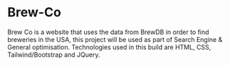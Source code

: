 # Brew-Co
Brew Co is a website that uses the data from BrewDB in order to find breweries in the USA, this project will be used as part of Search Engine &amp; General optimisation. Technologies used in this build are HTML, CSS, Tailwind/Bootstrap and JQuery. 
